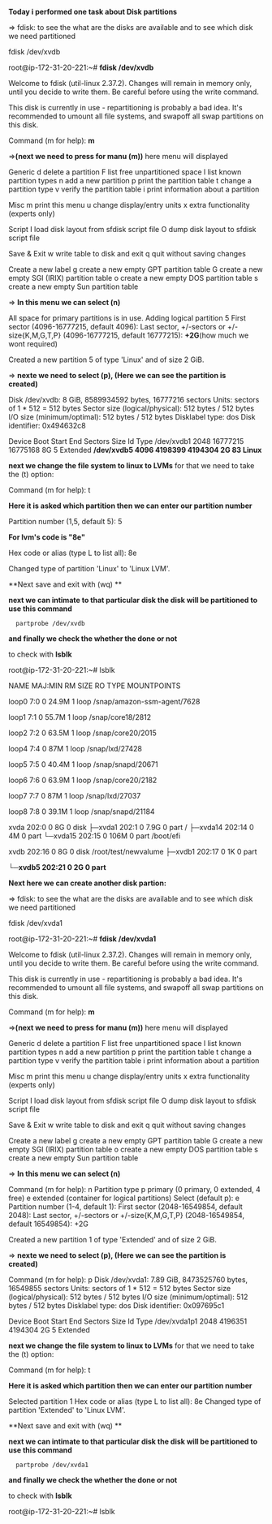 **Today i performed one task about Disk partitions** 

=> fdisk: to see the what are the disks are available and to see which disk  
          we need partitioned

   fdisk /dev/xvdb

root@ip-172-31-20-221:~# **fdisk /dev/xvdb**

Welcome to fdisk (util-linux 2.37.2).
Changes will remain in memory only, until you decide to write them.
Be careful before using the write command.

This disk is currently in use - repartitioning is probably a bad idea.
It's recommended to umount all file systems, and swapoff all swap
partitions on this disk.


Command (m for help): **m** 

=>**(next we need to press for manu (m))** here menu will displayed

 Generic
   d   delete a partition
   F   list free unpartitioned space
   l   list known partition types
   n   add a new partition
   p   print the partition table
   t   change a partition type
   v   verify the partition table
   i   print information about a partition

  Misc
   m   print this menu
   u   change display/entry units
   x   extra functionality (experts only)

  Script
   I   load disk layout from sfdisk script file
   O   dump disk layout to sfdisk script file

  Save & Exit
   w   write table to disk and exit
   q   quit without saving changes

  Create a new label
   g   create a new empty GPT partition table
   G   create a new empty SGI (IRIX) partition table
   o   create a new empty DOS partition table
   s   create a new empty Sun partition table



=> **In this menu we can select (n)**
     
All space for primary partitions is in use.
Adding logical partition 5
First sector (4096-16777215, default 4096):
Last sector, +/-sectors or +/-size{K,M,G,T,P} (4096-16777215, default 16777215): **+2G**(how much we wont required)

Created a new partition 5 of type 'Linux' and of size 2 GiB.

=> **nexte we need to select (p), (Here we can see the partition is   
                                    created)**

Disk /dev/xvdb: 8 GiB, 8589934592 bytes, 16777216 sectors
Units: sectors of 1 * 512 = 512 bytes
Sector size (logical/physical): 512 bytes / 512 bytes
I/O size (minimum/optimal): 512 bytes / 512 bytes
Disklabel type: dos
Disk identifier: 0x494632c8

Device     Boot Start      End  Sectors Size Id Type
/dev/xvdb1       2048 16777215 16775168   8G  5 Extended
**/dev/xvdb5       4096  4198399  4194304   2G 83 Linux**

**next we change the file system to linux to LVMs**
for that we need to take the (t) option:

Command (m for help): t

**Here it is asked which partition then we can enter our partition number**
 
Partition number (1,5, default 5): 5

**For lvm's code is "8e"**

Hex code or alias (type L to list all): 8e

Changed type of partition 'Linux' to 'Linux LVM'.

**Next save and exit with (wq) **

**next we can intimate to that particular disk the disk will be partitioned
to use this command**

      partprobe /dev/xvdb


**and finally we check the whether the done or not**

to check with **lsblk**


root@ip-172-31-20-221:~# lsblk

NAME     MAJ:MIN RM  SIZE RO TYPE MOUNTPOINTS

loop0      7:0    0 24.9M  1 loop /snap/amazon-ssm-agent/7628

loop1      7:1    0 55.7M  1 loop /snap/core18/2812

loop2      7:2    0 63.5M  1 loop /snap/core20/2015

loop4      7:4    0   87M  1 loop /snap/lxd/27428

loop5      7:5    0 40.4M  1 loop /snap/snapd/20671

loop6      7:6    0 63.9M  1 loop /snap/core20/2182

loop7      7:7    0   87M  1 loop /snap/lxd/27037

loop8      7:8    0 39.1M  1 loop /snap/snapd/21184

xvda     202:0    0    8G  0 disk
├─xvda1  202:1    0  7.9G  0 part /
├─xvda14 202:14   0    4M  0 part
└─xvda15 202:15   0  106M  0 part /boot/efi

xvdb     202:16   0    8G  0 disk /root/test/newvalume
├─xvdb1  202:17   0    1K  0 part

└─**xvdb5  202:21   0    2G  0 part**

**Next here we can create another disk partion:** 

=> fdisk: to see the what are the disks are available and to see which disk  
          we need partitioned

   fdisk /dev/xvda1

root@ip-172-31-20-221:~# **fdisk /dev/xvda1**

Welcome to fdisk (util-linux 2.37.2).
Changes will remain in memory only, until you decide to write them.
Be careful before using the write command.

This disk is currently in use - repartitioning is probably a bad idea.
It's recommended to umount all file systems, and swapoff all swap
partitions on this disk.


Command (m for help): **m** 

=>**(next we need to press for manu (m))** here menu will displayed

 Generic
   d   delete a partition
   F   list free unpartitioned space
   l   list known partition types
   n   add a new partition
   p   print the partition table
   t   change a partition type
   v   verify the partition table
   i   print information about a partition

  Misc
   m   print this menu
   u   change display/entry units
   x   extra functionality (experts only)

  Script
   I   load disk layout from sfdisk script file
   O   dump disk layout to sfdisk script file

  Save & Exit
   w   write table to disk and exit
   q   quit without saving changes

  Create a new label
   g   create a new empty GPT partition table
   G   create a new empty SGI (IRIX) partition table
   o   create a new empty DOS partition table
   s   create a new empty Sun partition table



=> **In this menu we can select (n)**
     

Command (m for help): n
Partition type
   p   primary (0 primary, 0 extended, 4 free)
   e   extended (container for logical partitions)
Select (default p): e
Partition number (1-4, default 1):
First sector (2048-16549854, default 2048):
Last sector, +/-sectors or +/-size{K,M,G,T,P} (2048-16549854, default 16549854): +2G

Created a new partition 1 of type 'Extended' and of size 2 GiB.


=> **nexte we need to select (p), (Here we can see the partition is   
                                    created)**

Command (m for help): p
Disk /dev/xvda1: 7.89 GiB, 8473525760 bytes, 16549855 sectors
Units: sectors of 1 * 512 = 512 bytes
Sector size (logical/physical): 512 bytes / 512 bytes
I/O size (minimum/optimal): 512 bytes / 512 bytes
Disklabel type: dos
Disk identifier: 0x097695c1

Device       Boot Start     End Sectors Size Id Type
/dev/xvda1p1       2048 4196351 4194304   2G  5 Extended


**next we change the file system to linux to LVMs**
for that we need to take the (t) option:

Command (m for help): t

**Here it is asked which partition then we can enter our partition number**
 
Selected partition 1
Hex code or alias (type L to list all): 8e
Changed type of partition 'Extended' to 'Linux LVM'.

**Next save and exit with (wq) **

**next we can intimate to that particular disk the disk will be partitioned
to use this command**

      partprobe /dev/xvda1


**and finally we check the whether the done or not**

to check with **lsblk**


root@ip-172-31-20-221:~# lsblk

